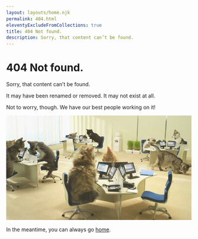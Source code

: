 ```yaml
---
layout: layouts/home.njk
permalink: 404.html
eleventyExcludeFromCollections: true
title: 404 Not found.
description: Sorry, that content can’t be found.
---
```


# 404 Not found.

Sorry, that content can’t be found.

It may have been renamed or removed. It may not exist at all.

Not to worry, though. We have our best people working on it!

<img src="/img/misc/cat-office.gif" width="500" height="281" alt="Kittens wearing headsets in a miniature open floor plan office">

In the meantime, you can always go <a href="{{ '/' | url }}">home</a>.
